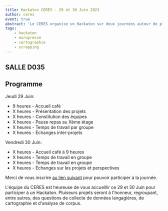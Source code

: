 ```yaml
---
title: Hackaton CERES ‑ 29 et 30 Juin 2023
author: ceres
event: true
abstract: 'Le CERES organise un Hackaton sur deux journées autour de plusieurs problématiques textuelles.'
tags:
    - hackaton
    - europresse
    - cartographie
    - scrapping
---
```

## SALLE D035

## Programme

Jeudi 29 Juin:
- 9 heures - Accueil café
- X heures - Présentation des projets
- X heures - Constitution des équipes
- X heures - Pause repas au Xème étage
- X heures - Temps de travail par groupe
- X heures - Échanges inter-projets

Vendredi 30 Juin:
- X heures - Accueil café à 9 heures
- X heures - Temps de travail en groupe
- X heures - Temps de travail en groupe
- X heures - Échanges sur les projets et perspectives 

Merci de vous inscrire [au lien suivant](https://framaforms.org/) pour pouvoir participer à la journée.

L'équipe du CERES est heureuse de vous accueillir ce 29 et 30 Juin pour participer à un Hackaton.
Pluiseurs projets seront à l'honneur, regroupant, entre autres, des questions de collecte de données langagières, de cartographie et d'analyse de corpus.

